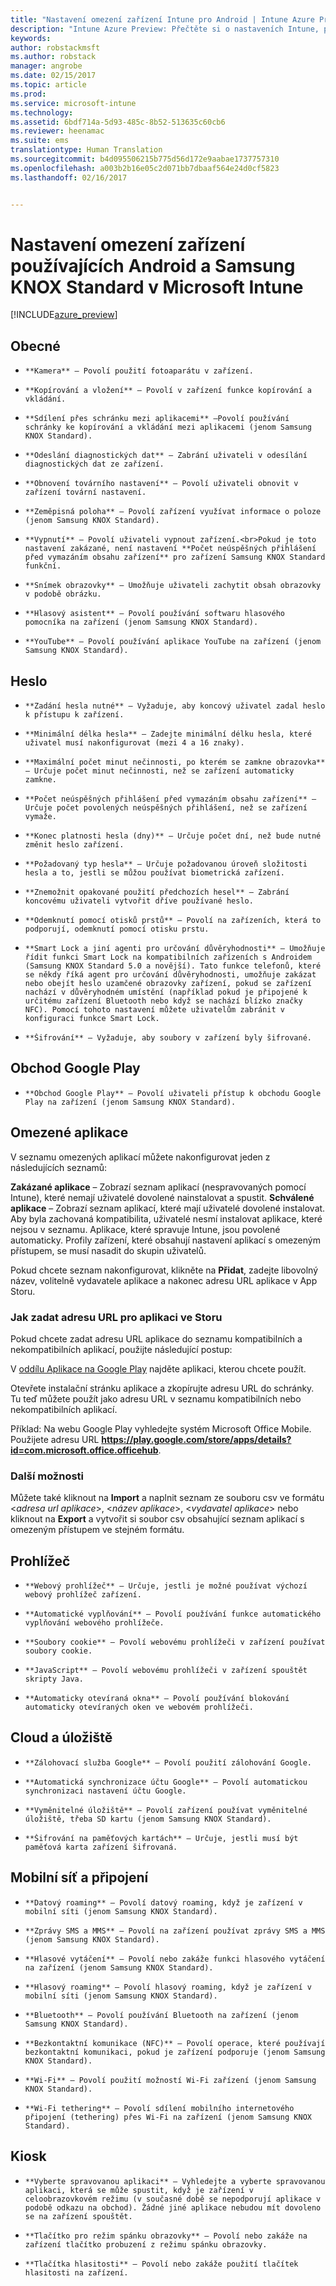 ```yaml
---
title: "Nastavení omezení zařízení Intune pro Android | Intune Azure Preview | Dokumentace Microsoftu"
description: "Intune Azure Preview: Přečtěte si o nastaveních Intune, pomocí kterých můžete řídit nastavení a funkce na zařízeních s Androidem."
keywords: 
author: robstackmsft
ms.author: robstack
manager: angrobe
ms.date: 02/15/2017
ms.topic: article
ms.prod: 
ms.service: microsoft-intune
ms.technology: 
ms.assetid: 6bdf714a-5d93-485c-8b52-513635c60cb6
ms.reviewer: heenamac
ms.suite: ems
translationtype: Human Translation
ms.sourcegitcommit: b4d095506215b775d56d172e9aabae1737757310
ms.openlocfilehash: a003b2b16e05c2d071bb7dbaaf564e24d0cf5823
ms.lasthandoff: 02/16/2017


---
```


# <a name="android-and-samsung-knox-standard-device-restriction-settings-in-microsoft-intune"></a>Nastavení omezení zařízení používajících Android a Samsung KNOX Standard v Microsoft Intune

[!INCLUDE[azure_preview](../includes/azure_preview.md)]

## <a name="general"></a>Obecné
-     **Kamera** – Povolí použití fotoaparátu v zařízení.
-     **Kopírování a vložení** – Povolí v zařízení funkce kopírování a vkládání.
-     **Sdílení přes schránku mezi aplikacemi** –Povolí používání schránky ke kopírování a vkládání mezi aplikacemi (jenom Samsung KNOX Standard).
-     **Odeslání diagnostických dat** – Zabrání uživateli v odesílání diagnostických dat ze zařízení.    
-     **Obnovení továrního nastavení** – Povolí uživateli obnovit v zařízení tovární nastavení.
-     **Zeměpisná poloha** – Povolí zařízení využívat informace o poloze (jenom Samsung KNOX Standard).
-     **Vypnutí** – Povolí uživateli vypnout zařízení.<br>Pokud je toto nastavení zakázané, není nastavení **Počet neúspěšných přihlášení před vymazáním obsahu zařízení** pro zařízení Samsung KNOX Standard funkční.
-     **Snímek obrazovky** – Umožňuje uživateli zachytit obsah obrazovky v podobě obrázku.
-     **Hlasový asistent** – Povolí používání softwaru hlasového pomocníka na zařízení (jenom Samsung KNOX Standard).
-     **YouTube** – Povolí používání aplikace YouTube na zařízení (jenom Samsung KNOX Standard).

## <a name="password"></a>Heslo
-     **Zadání hesla nutné** – Vyžaduje, aby koncový uživatel zadal heslo k přístupu k zařízení.
-     **Minimální délka hesla** – Zadejte minimální délku hesla, které uživatel musí nakonfigurovat (mezi 4 a 16 znaky).
-     **Maximální počet minut nečinnosti, po kterém se zamkne obrazovka** – Určuje počet minut nečinnosti, než se zařízení automaticky zamkne.
-     **Počet neúspěšných přihlášení před vymazáním obsahu zařízení** – Určuje počet povolených neúspěšných přihlášení, než se zařízení vymaže.
-     **Konec platnosti hesla (dny)** – Určuje počet dní, než bude nutné změnit heslo zařízení.
-     **Požadovaný typ hesla** – Určuje požadovanou úroveň složitosti hesla a to, jestli se můžou používat biometrická zařízení.
-     **Znemožnit opakované použití předchozích hesel** – Zabrání koncovému uživateli vytvořit dříve používané heslo.
-     **Odemknutí pomocí otisků prstů** – Povolí na zařízeních, která to podporují, odemknutí pomocí otisku prstu.
-     **Smart Lock a jiní agenti pro určování důvěryhodnosti** – Umožňuje řídit funkci Smart Lock na kompatibilních zařízeních s Androidem (Samsung KNOX Standard 5.0 a novější). Tato funkce telefonů, které se někdy říká agent pro určování důvěryhodnosti, umožňuje zakázat nebo obejít heslo uzamčené obrazovky zařízení, pokud se zařízení nachází v důvěryhodném umístění (například pokud je připojené k určitému zařízení Bluetooth nebo když se nachází blízko značky NFC). Pomocí tohoto nastavení můžete uživatelům zabránit v konfiguraci funkce Smart Lock.
-     **Šifrování** – Vyžaduje, aby soubory v zařízení byly šifrované.

## <a name="google-play-store"></a>Obchod Google Play

-     **Obchod Google Play** – Povolí uživateli přístup k obchodu Google Play na zařízení (jenom Samsung KNOX Standard).

## <a name="restricted-apps"></a>Omezené aplikace

V seznamu omezených aplikací můžete nakonfigurovat jeden z následujících seznamů:

**Zakázané aplikace** – Zobrazí seznam aplikací (nespravovaných pomocí Intune), které nemají uživatelé dovolené nainstalovat a spustit.
**Schválené aplikace** – Zobrazí seznam aplikací, které mají uživatelé dovolené instalovat. Aby byla zachovaná kompatibilita, uživatelé nesmí instalovat aplikace, které nejsou v seznamu. Aplikace, které spravuje Intune, jsou povolené automaticky.
Profily zařízení, které obsahují nastavení aplikací s omezeným přístupem, se musí nasadit do skupin uživatelů.

Pokud chcete seznam nakonfigurovat, klikněte na **Přidat**, zadejte libovolný název, volitelně vydavatele aplikace a nakonec adresu URL aplikace v App Storu.

### <a name="how-to-specify-the-url-to-an-app-in-the-store"></a>Jak zadat adresu URL pro aplikaci ve Storu

Pokud chcete zadat adresu URL aplikace do seznamu kompatibilních a nekompatibilních aplikací, použijte následující postup:

V [oddílu Aplikace na Google Play](https://play.google.com/store/apps) najděte aplikaci, kterou chcete použít.

Otevřete instalační stránku aplikace a zkopírujte adresu URL do schránky. Tu teď můžete použít jako adresu URL v seznamu kompatibilních nebo nekompatibilních aplikací.

Příklad: Na webu Google Play vyhledejte systém Microsoft Office Mobile. Použijete adresu URL **https://play.google.com/store/apps/details?id=com.microsoft.office.officehub**.

### <a name="additional-options"></a>Další možnosti

Můžete také kliknout na **Import** a naplnit seznam ze souboru csv ve formátu <*adresa url aplikace*>, <*název aplikace*>, <*vydavatel aplikace*> nebo kliknout na **Export** a vytvořit si soubor csv obsahující seznam aplikací s omezeným přístupem ve stejném formátu.        

## <a name="browser"></a>Prohlížeč
-     **Webový prohlížeč** – Určuje, jestli je možné používat výchozí webový prohlížeč zařízení.
-     **Automatické vyplňování** – Povolí používání funkce automatického vyplňování webového prohlížeče.
-     **Soubory cookie** – Povolí webovému prohlížeči v zařízení používat soubory cookie.
-     **JavaScript** – Povolí webovému prohlížeči v zařízení spouštět skripty Java.
-     **Automaticky otevíraná okna** – Povolí používání blokování automaticky otevíraných oken ve webovém prohlížeči.

## <a name="cloud-and-storage"></a>Cloud a úložiště
-     **Zálohovací služba Google** – Povolí použití zálohování Google.
-     **Automatická synchronizace účtu Google** – Povolí automatickou synchronizaci nastavení účtu Google.
-     **Vyměnitelné úložiště** – Povolí zařízení používat vyměnitelné úložiště, třeba SD kartu (jenom Samsung KNOX Standard).
-     **Šifrování na paměťových kartách** – Určuje, jestli musí být paměťová karta zařízení šifrovaná.

## <a name="cellular-and-connectivity"></a>Mobilní síť a připojení
-     **Datový roaming** – Povolí datový roaming, když je zařízení v mobilní síti (jenom Samsung KNOX Standard).
-     **Zprávy SMS a MMS** – Povolí na zařízení používat zprávy SMS a MMS (jenom Samsung KNOX Standard).
-     **Hlasové vytáčení** – Povolí nebo zakáže funkci hlasového vytáčení na zařízení (jenom Samsung KNOX Standard).
-     **Hlasový roaming** – Povolí hlasový roaming, když je zařízení v mobilní síti (jenom Samsung KNOX Standard).
-     **Bluetooth** – Povolí používání Bluetooth na zařízení (jenom Samsung KNOX Standard).
-     **Bezkontaktní komunikace (NFC)** – Povolí operace, které používají bezkontaktní komunikaci, pokud je zařízení podporuje (jenom Samsung KNOX Standard).
-     **Wi-Fi** – Povolí použití možností Wi-Fi zařízení (jenom Samsung KNOX Standard).
-     **Wi-Fi tethering** – Povolí sdílení mobilního internetového připojení (tethering) přes Wi-Fi na zařízení (jenom Samsung KNOX Standard).

## <a name="kiosk"></a>Kiosk
-     **Vyberte spravovanou aplikaci** – Vyhledejte a vyberte spravovanou aplikaci, která se může spustit, když je zařízení v celoobrazovkovém režimu (v současné době se nepodporují aplikace v podobě odkazu na obchod). Žádné jiné aplikace nebudou mít dovoleno se na zařízení spouštět.
-     **Tlačítko pro režim spánku obrazovky** – Povolí nebo zakáže na zařízení tlačítko probuzení z režimu spánku obrazovky.
-     **Tlačítka hlasitosti** – Povolí nebo zakáže použití tlačítek hlasitosti na zařízení.

